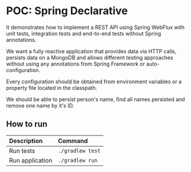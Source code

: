 # POC: Spring Declarative

It demonstrates how to implement a REST API using Spring WebFlux with unit tests, integration tests and end-to-end tests without Spring annotations.

We want a fully reactive application that provides data via HTTP calls, persists data on a MongoDB and allows different testing approaches without using any annotations from Spring Framework or auto-configuration.

Every configuration should be obtained from environment variables or a property file located in the classpath.

We should be able to persist person's name, find all names persisted and remove one name by it's ID.

## How to run

| Description | Command |
| :-- | :-- |
| Run tests | `./gradlew test` |
| Run application | `./gradlew run` |

